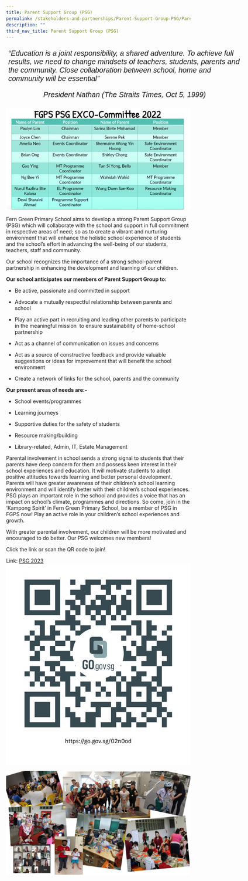 ```yaml
---
title: Parent Support Group (PSG)
permalink: /stakeholders-and-partnerships/Parent-Support-Group-PSG/Parent-Support-Group-PSG/
description: ""
third_nav_title: Parent Support Group (PSG)
---
```


<style type="text/css">
.tg  {border-collapse:collapse;border-spacing:0;}
.tg td{border-color:black;border-style:solid;border-width:1px;font-family:Arial, sans-serif;font-size:14px;
  overflow:hidden;padding:10px 5px;word-break:normal;}
.tg th{border-color:black;border-style:solid;border-width:1px;font-family:Arial, sans-serif;font-size:14px;
  font-weight:normal;overflow:hidden;padding:10px 5px;word-break:normal;}
.tg .tg-mrwy{border-color:#ffffff;font-size:20px;font-style:italic;text-align:left;vertical-align:top}
.tg .tg-3b8g{border-color:#ffffff;font-size:20px;font-style:italic;text-align:center;vertical-align:top}
</style>
<table class="tg" style="undefined;table-layout: fixed; width: 648px">
<colgroup>
<col style="width: 648px">
</colgroup>
<thead>
  <tr>
    <th class="tg-mrwy">“Education is a joint responsibility, a shared adventure. To achieve full results, we need to change mindsets of teachers, students, parents and the community. Close collaboration between school, home and community will be essential”</th>
  </tr>
</thead>
<tbody>
  <tr>
    <td class="tg-3b8g">President Nathan (The Straits Times, Oct 5, 1999)</td>
  </tr>
</tbody>
</table>


![](/images/PSG/PSG%20EXCO%20members%20position.jpg)

Fern Green Primary School aims to develop a strong Parent Support Group (PSG) which will collaborate with the school and support in full commitment in respective areas of need; so as to create a vibrant and nurturing environment that will enhance the holistic school experience of students and the school’s effort in advancing the well-being of our students, teachers, staff and community.  

Our school recognizes the importance of a strong school-parent partnership in enhancing the development and learning of our children.&nbsp;  
  
<b>Our school anticipates our members of Parent Support Group to:</b>&nbsp;  

*   Be active, passionate and committed in support&nbsp;  
    
*   Advocate a mutually respectful relationship between parents and school&nbsp;  
    
*   Play an active part in recruiting and leading other parents to participate in the meaningful mission&nbsp; to ensure sustainability of home-school partnership&nbsp;  
    
*   Act as a channel of communication on issues and concerns&nbsp;  
    
*   Act as a source of constructive feedback and provide valuable suggestions or ideas for improvement that will benefit the school environment&nbsp;  
    
*   Create a network of links for the school, parents and the community  
    

<b>Our present areas of needs are:-</b>

*   School events/programmes  
    
*   Learning journeys  
    
*   Supportive duties for the safety of students  
    
*   Resource making/building  
    
*   Library-related, Admin, IT, Estate Management

Parental involvement in school sends a strong signal to students that their parents have deep concern for them and possess keen interest in their school experiences and education. It will motivate students to adopt positive attitudes towards learning and better personal development. Parents will have greater awareness of their children’s school learning environment and will identify better with their children’s school experiences. PSG plays an important role in the school and provides a voice that has an impact on school’s climate, programmes and directions. So come, join in the ‘Kampong Spirit’ in Fern Green Primary School, be a member of PSG in FGPS now! Play an active role in your children’s school experiences and growth.

With greater parental involvement, our children will be more motivated and encouraged to do better. Our PSG welcomes new members!

Click the link or scan the QR code to join!

Link: [PSG 2023](https://go.gov.sg/02n0od)
![](/images/PSG/psg%202023.png)

![](/images/PSG/PSG.jpeg)
